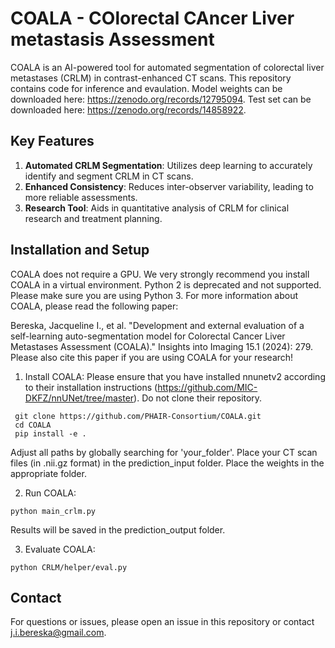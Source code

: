 ﻿# COALA - COlorectal CAncer Liver metastasis Assessment 
COALA is an AI-powered tool for automated segmentation of colorectal liver metastases (CRLM) in contrast-enhanced CT scans. This repository contains code for inference and evaulation. Model weights can be downloaded here: https://zenodo.org/records/12795094. Test set can be downloaded here: https://zenodo.org/records/14858922.

## Key Features

1. **Automated CRLM Segmentation**: Utilizes deep learning to accurately identify and segment CRLM in CT scans.
2. **Enhanced Consistency**: Reduces inter-observer variability, leading to more reliable assessments.
3. **Research Tool**: Aids in quantitative analysis of CRLM for clinical research and treatment planning.

## Installation and Setup

COALA does not require a GPU. We very strongly recommend you install COALA in a virtual environment.
Python 2 is deprecated and not supported. Please make sure you are using Python 3.
For more information about COALA, please read the following paper:

Bereska, Jacqueline I., et al. "Development and external evaluation of a self-learning auto-segmentation model for Colorectal Cancer Liver Metastases Assessment (COALA)." Insights into Imaging 15.1 (2024): 279.
Please also cite this paper if you are using COALA for your research!


1. Install COALA:
Please ensure that you have installed nnunetv2 according to their installation instructions (https://github.com/MIC-DKFZ/nnUNet/tree/master). Do not clone their repository. 
```
 git clone https://github.com/PHAIR-Consortium/COALA.git
 cd COALA
 pip install -e .
```
Adjust all paths by globally searching for 'your_folder'. Place your CT scan files (in .nii.gz format) in the prediction_input folder. Place the weights in the appropriate folder.

2. Run COALA:
```
python main_crlm.py
```
Results will be saved in the prediction_output folder.

3. Evaluate COALA:
```
python CRLM/helper/eval.py
```

## Contact
For questions or issues, please open an issue in this repository or contact j.i.bereska@gmail.com.
